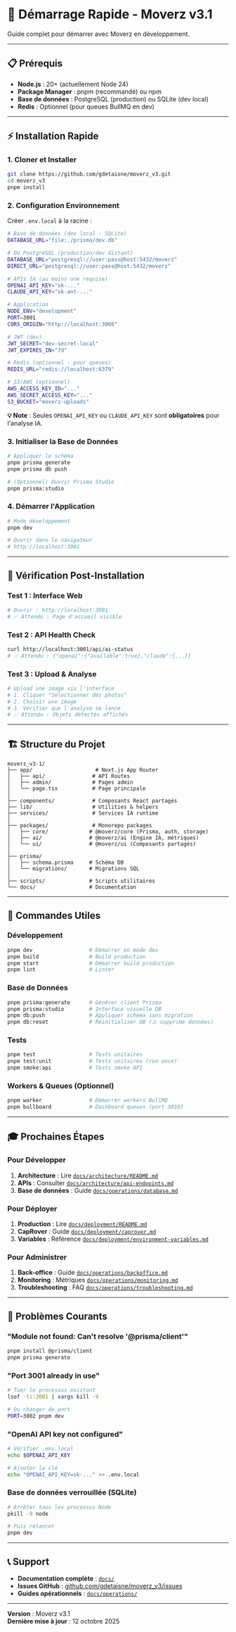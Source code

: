 # 🚀 Démarrage Rapide - Moverz v3.1

Guide complet pour démarrer avec Moverz en développement.

---

## 📋 Prérequis

- **Node.js** : 20+ (actuellement Node 24)
- **Package Manager** : pnpm (recommandé) ou npm
- **Base de données** : PostgreSQL (production) ou SQLite (dev local)
- **Redis** : Optionnel (pour queues BullMQ en dev)

---

## ⚡ Installation Rapide

### 1. Cloner et Installer

```bash
git clone https://github.com/gdetaisne/moverz_v3.git
cd moverz_v3
pnpm install
```

### 2. Configuration Environnement

Créer `.env.local` à la racine :

```bash
# Base de données (dev local - SQLite)
DATABASE_URL="file:./prisma/dev.db"

# OU PostgreSQL (production/dev distant)
DATABASE_URL="postgresql://user:pass@host:5432/moverz"
DIRECT_URL="postgresql://user:pass@host:5432/moverz"

# APIs IA (au moins une requise)
OPENAI_API_KEY="sk-..."
CLAUDE_API_KEY="sk-ant-..."

# Application
NODE_ENV="development"
PORT=3001
CORS_ORIGIN="http://localhost:3000"

# JWT (dev)
JWT_SECRET="dev-secret-local"
JWT_EXPIRES_IN="7d"

# Redis (optionnel - pour queues)
REDIS_URL="redis://localhost:6379"

# S3/AWS (optionnel)
AWS_ACCESS_KEY_ID="..."
AWS_SECRET_ACCESS_KEY="..."
S3_BUCKET="moverz-uploads"
```

**💡 Note** : Seules `OPENAI_API_KEY` ou `CLAUDE_API_KEY` sont **obligatoires** pour l'analyse IA.

### 3. Initialiser la Base de Données

```bash
# Appliquer le schéma
pnpm prisma generate
pnpm prisma db push

# (Optionnel) Ouvrir Prisma Studio
pnpm prisma:studio
```

### 4. Démarrer l'Application

```bash
# Mode développement
pnpm dev

# Ouvrir dans le navigateur
# http://localhost:3001
```

---

## 🎯 Vérification Post-Installation

### Test 1 : Interface Web

```bash
# Ouvrir : http://localhost:3001
# ✅ Attendu : Page d'accueil visible
```

### Test 2 : API Health Check

```bash
curl http://localhost:3001/api/ai-status
# ✅ Attendu : {"openai":{"available":true},"claude":{...}}
```

### Test 3 : Upload & Analyse

```bash
# Upload une image via l'interface
# 1. Cliquer "Sélectionner des photos"
# 2. Choisir une image
# 3. Vérifier que l'analyse se lance
# ✅ Attendu : Objets détectés affichés
```

---

## 🏗️ Structure du Projet

```
moverz_v3-1/
├── app/                    # Next.js App Router
│   ├── api/               # API Routes
│   ├── admin/             # Pages admin
│   └── page.tsx           # Page principale
│
├── components/            # Composants React partagés
├── lib/                   # Utilities & helpers
├── services/              # Services IA runtime
│
├── packages/              # Monorepo packages
│   ├── core/             # @moverz/core (Prisma, auth, storage)
│   ├── ai/               # @moverz/ai (Engine IA, métriques)
│   └── ui/               # @moverz/ui (Composants partagés)
│
├── prisma/
│   ├── schema.prisma     # Schéma DB
│   └── migrations/       # Migrations SQL
│
├── scripts/              # Scripts utilitaires
└── docs/                 # Documentation
```

---

## 🔧 Commandes Utiles

### Développement

```bash
pnpm dev                  # Démarrer en mode dev
pnpm build                # Build production
pnpm start                # Démarrer build production
pnpm lint                 # Linter
```

### Base de Données

```bash
pnpm prisma:generate      # Générer client Prisma
pnpm prisma:studio        # Interface visuelle DB
pnpm db:push              # Appliquer schéma sans migration
pnpm db:reset             # Réinitialiser DB (⚠️ supprime données)
```

### Tests

```bash
pnpm test                 # Tests unitaires
pnpm test:unit            # Tests unitaires (run once)
pnpm smoke:api            # Tests smoke API
```

### Workers & Queues (Optionnel)

```bash
pnpm worker               # Démarrer workers BullMQ
pnpm bullboard            # Dashboard queues (port 3010)
```

---

## 🎓 Prochaines Étapes

### Pour Développer

1. **Architecture** : Lire [`docs/architecture/README.md`](../architecture/README.md)
2. **APIs** : Consulter [`docs/architecture/api-endpoints.md`](../architecture/api-endpoints.md)
3. **Base de données** : Guide [`docs/operations/database.md`](../operations/database.md)

### Pour Déployer

1. **Production** : Lire [`docs/deployment/README.md`](../deployment/README.md)
2. **CapRover** : Guide [`docs/deployment/caprover.md`](../deployment/caprover.md)
3. **Variables** : Référence [`docs/deployment/environment-variables.md`](../deployment/environment-variables.md)

### Pour Administrer

1. **Back-office** : Guide [`docs/operations/backoffice.md`](../operations/backoffice.md)
2. **Monitoring** : Métriques [`docs/operations/monitoring.md`](../operations/monitoring.md)
3. **Troubleshooting** : FAQ [`docs/operations/troubleshooting.md`](../operations/troubleshooting.md)

---

## 🐛 Problèmes Courants

### "Module not found: Can't resolve '@prisma/client'"

```bash
pnpm install @prisma/client
pnpm prisma generate
```

### "Port 3001 already in use"

```bash
# Tuer le processus existant
lsof -ti:3001 | xargs kill -9

# Ou changer de port
PORT=3002 pnpm dev
```

### "OpenAI API key not configured"

```bash
# Vérifier .env.local
echo $OPENAI_API_KEY

# Ajouter la clé
echo "OPENAI_API_KEY=sk-..." >> .env.local
```

### Base de données verrouillée (SQLite)

```bash
# Arrêter tous les processus Node
pkill -9 node

# Puis relancer
pnpm dev
```

---

## 📞 Support

- **Documentation complète** : [`docs/`](../)
- **Issues GitHub** : [github.com/gdetaisne/moverz_v3/issues](https://github.com/gdetaisne/moverz_v3/issues)
- **Guides opérationnels** : [`docs/operations/`](../operations/)

---

**Version** : Moverz v3.1  
**Dernière mise à jour** : 12 octobre 2025

